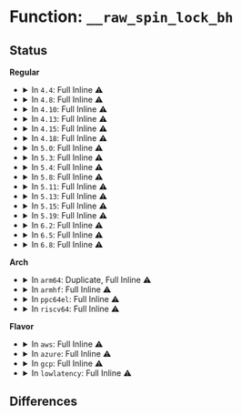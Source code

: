 # Function: <code>__raw_spin_lock_bh</code>

## Status
<b>Regular</b>
<ul>
<li>
<details>
<summary>In <code>4.4</code>: Full Inline ⚠️</summary>

**Collision:** Unique Static

**Inline:** Full

**Transformation:** False

**Instances:**

```
In kernel/locking/spinlock.c (ffffffff81823fe6)
Location: include/linux/spinlock_api_smp.h:134
Inline: True
Inline callers:
  - kernel/locking/spinlock.c:_raw_spin_lock_bh
```
</details>
</li>
<li>
<details>
<summary>In <code>4.8</code>: Full Inline ⚠️</summary>

**Collision:** Unique Static

**Inline:** Full

**Transformation:** False

**Instances:**

```
In kernel/locking/spinlock.c (ffffffff8189ec95)
Location: include/linux/spinlock_api_smp.h:134
Inline: True
Inline callers:
  - kernel/locking/spinlock.c:_raw_spin_lock_bh
```
</details>
</li>
<li>
<details>
<summary>In <code>4.10</code>: Full Inline ⚠️</summary>

**Collision:** Unique Static

**Inline:** Full

**Transformation:** False

**Instances:**

```
In kernel/locking/spinlock.c (ffffffff818d4155)
Location: include/linux/spinlock_api_smp.h:134
Inline: True
Inline callers:
  - kernel/locking/spinlock.c:_raw_spin_lock_bh
```
</details>
</li>
<li>
<details>
<summary>In <code>4.13</code>: Full Inline ⚠️</summary>

**Collision:** Unique Static

**Inline:** Full

**Transformation:** False

**Instances:**

```
In kernel/locking/spinlock.c (ffffffff8190b2e5)
Location: include/linux/spinlock_api_smp.h:132
Inline: True
Inline callers:
  - kernel/locking/spinlock.c:_raw_spin_lock_bh
```
</details>
</li>
<li>
<details>
<summary>In <code>4.15</code>: Full Inline ⚠️</summary>

**Collision:** Unique Static

**Inline:** Full

**Transformation:** False

**Instances:**

```
In kernel/locking/spinlock.c (ffffffff81995696)
Location: include/linux/spinlock_api_smp.h:132
Inline: True
Inline callers:
  - kernel/locking/spinlock.c:_raw_spin_lock_bh
```
</details>
</li>
<li>
<details>
<summary>In <code>4.18</code>: Full Inline ⚠️</summary>

**Collision:** Unique Static

**Inline:** Full

**Transformation:** False

**Instances:**

```
In kernel/locking/spinlock.c (ffffffff819f1ea5)
Location: include/linux/spinlock_api_smp.h:132
Inline: True
Inline callers:
  - kernel/locking/spinlock.c:_raw_spin_lock_bh
```
</details>
</li>
<li>
<details>
<summary>In <code>5.0</code>: Full Inline ⚠️</summary>

**Collision:** Unique Static

**Inline:** Full

**Transformation:** False

**Instances:**

```
In kernel/locking/spinlock.c (ffffffff81a2d1c5)
Location: include/linux/spinlock_api_smp.h:132
Inline: True
Inline callers:
  - kernel/locking/spinlock.c:_raw_spin_lock_bh
```
</details>
</li>
<li>
<details>
<summary>In <code>5.3</code>: Full Inline ⚠️</summary>

**Collision:** Unique Static

**Inline:** Full

**Transformation:** False

**Instances:**

```
In kernel/locking/spinlock.c (ffffffff81a9d355)
Location: include/linux/spinlock_api_smp.h:132
Inline: True
Inline callers:
  - kernel/locking/spinlock.c:_raw_spin_lock_bh
```
</details>
</li>
<li>
<details>
<summary>In <code>5.4</code>: Full Inline ⚠️</summary>

**Collision:** Unique Static

**Inline:** Full

**Transformation:** False

**Instances:**

```
In kernel/locking/spinlock.c (ffffffff81ad4b35)
Location: include/linux/spinlock_api_smp.h:132
Inline: True
Inline callers:
  - kernel/locking/spinlock.c:_raw_spin_lock_bh
```
</details>
</li>
<li>
<details>
<summary>In <code>5.8</code>: Full Inline ⚠️</summary>

**Collision:** Unique Static

**Inline:** Full

**Transformation:** False

**Instances:**

```
In kernel/locking/spinlock.c (ffffffff81bccc15)
Location: include/linux/spinlock_api_smp.h:132
Inline: True
Inline callers:
  - kernel/locking/spinlock.c:_raw_spin_lock_bh
```
</details>
</li>
<li>
<details>
<summary>In <code>5.11</code>: Full Inline ⚠️</summary>

**Collision:** Unique Static

**Inline:** Full

**Transformation:** False

**Instances:**

```
In kernel/locking/spinlock.c (ffffffff81c457d5)
Location: include/linux/spinlock_api_smp.h:132
Inline: True
Inline callers:
  - kernel/locking/spinlock.c:_raw_spin_lock_bh
```
</details>
</li>
<li>
<details>
<summary>In <code>5.13</code>: Full Inline ⚠️</summary>

**Collision:** Unique Static

**Inline:** Full

**Transformation:** False

**Instances:**

```
In kernel/locking/spinlock.c (ffffffff81c38a25)
Location: include/linux/spinlock_api_smp.h:132
Inline: True
Inline callers:
  - kernel/locking/spinlock.c:_raw_spin_lock_bh
```
</details>
</li>
<li>
<details>
<summary>In <code>5.15</code>: Full Inline ⚠️</summary>

**Collision:** Unique Static

**Inline:** Full

**Transformation:** False

**Instances:**

```
In kernel/locking/spinlock.c (ffffffff81d57305)
Location: include/linux/spinlock_api_smp.h:132
Inline: True
Inline callers:
  - kernel/locking/spinlock.c:_raw_spin_lock_bh
```
</details>
</li>
<li>
<details>
<summary>In <code>5.19</code>: Full Inline ⚠️</summary>

**Collision:** Unique Static

**Inline:** Full

**Transformation:** False

**Instances:**

```
In kernel/locking/spinlock.c (ffffffff81f2a055)
Location: include/linux/spinlock_api_smp.h:123
Inline: True
Inline callers:
  - kernel/locking/spinlock.c:_raw_spin_lock_bh
```
</details>
</li>
<li>
<details>
<summary>In <code>6.2</code>: Full Inline ⚠️</summary>

**Collision:** Unique Static

**Inline:** Full

**Transformation:** False

**Instances:**

```
In kernel/locking/spinlock.c (ffffffff820d60a5)
Location: include/linux/spinlock_api_smp.h:123
Inline: True
Inline callers:
  - kernel/locking/spinlock.c:_raw_spin_lock_bh
```
</details>
</li>
<li>
<details>
<summary>In <code>6.5</code>: Full Inline ⚠️</summary>

**Collision:** Unique Static

**Inline:** Full

**Transformation:** False

**Instances:**

```
In kernel/locking/spinlock.c (ffffffff82159485)
Location: include/linux/spinlock_api_smp.h:123
Inline: True
Inline callers:
  - kernel/locking/spinlock.c:_raw_spin_lock_bh
```
</details>
</li>
<li>
<details>
<summary>In <code>6.8</code>: Full Inline ⚠️</summary>

**Collision:** Unique Static

**Inline:** Full

**Transformation:** False

**Instances:**

```
In kernel/locking/spinlock.c (ffffffff8223cd05)
Location: include/linux/spinlock_api_smp.h:123
Inline: True
Inline callers:
  - kernel/locking/spinlock.c:_raw_spin_lock_bh
```
</details>
</li>
</ul>
<b>Arch</b>
<ul>
<li>
<details>
<summary>In <code>arm64</code>: Duplicate, Full Inline ⚠️</summary>

**Collision:** Static Duplication

**Inline:** Full

**Transformation:** False

**Instances:**

```
In kernel/cgroup/cgroup.c (ffff8000101d0d78)
Location: include/linux/spinlock_api_smp.h:132
Inline: True
Inline callers:
  - kernel/cgroup/cgroup.c:cgroup_idr_remove
  - kernel/cgroup/cgroup.c:cgroup_idr_replace
```
```
In kernel/bpf/core.c (ffff80001025e1cc)
Location: include/linux/spinlock_api_smp.h:132
Inline: True
Inline callers:
  - kernel/bpf/core.c:bpf_prog_kallsyms_add
```
```
In kernel/bpf/syscall.c (ffff8000102654fc)
Location: include/linux/spinlock_api_smp.h:132
Inline: True
Inline callers:
  - kernel/bpf/syscall.c:__do_sys_bpf
  - kernel/bpf/syscall.c:__do_sys_bpf
  - kernel/bpf/syscall.c:bpf_obj_get_next_id
  - kernel/bpf/syscall.c:bpf_prog_load
  - kernel/bpf/syscall.c:bpf_map_inc_not_zero
  - kernel/bpf/syscall.c:map_create
```
```
In kernel/bpf/local_storage.c (ffff80001027f510)
Location: include/linux/spinlock_api_smp.h:132
Inline: True
Inline callers:
  - kernel/bpf/local_storage.c:bpf_cgroup_storage_unlink
  - kernel/bpf/local_storage.c:bpf_cgroup_storage_link
  - kernel/bpf/local_storage.c:bpf_cgroup_storage_release
  - kernel/bpf/local_storage.c:bpf_cgroup_storage_assign
  - kernel/bpf/local_storage.c:cgroup_storage_get_next_key
  - kernel/bpf/local_storage.c:cgroup_storage_lookup
```
```
In kernel/bpf/btf.c (ffff800010285618)
Location: include/linux/spinlock_api_smp.h:132
Inline: True
Inline callers:
  - kernel/bpf/btf.c:btf_new_fd
```
```
In kernel/bpf/xskmap.c (ffff800010289618)
Location: include/linux/spinlock_api_smp.h:132
Inline: True
Inline callers:
  - kernel/bpf/xskmap.c:xsk_map_try_sock_delete
  - kernel/bpf/xskmap.c:xsk_map_delete_elem
  - kernel/bpf/xskmap.c:xsk_map_update_elem
  - kernel/bpf/xskmap.c:xsk_map_update_elem
  - kernel/bpf/xskmap.c:xsk_map_sock_delete
```
```
In kernel/bpf/reuseport_array.c (ffff800010290808)
Location: include/linux/spinlock_api_smp.h:132
Inline: True
Inline callers:
  - kernel/bpf/reuseport_array.c:bpf_fd_reuseport_array_update_elem
  - kernel/bpf/reuseport_array.c:reuseport_array_delete_elem
```
```
In mm/page-writeback.c (ffff8000102ba700)
Location: include/linux/spinlock_api_smp.h:132
Inline: True
Inline callers:
  - mm/page-writeback.c:bdi_set_max_ratio
  - mm/page-writeback.c:bdi_set_min_ratio
```
```
In mm/backing-dev.c (ffff8000102debf4)
Location: include/linux/spinlock_api_smp.h:132
Inline: True
Inline callers:
  - mm/backing-dev.c:bdi_unregister
  - mm/backing-dev.c:bdi_register_va
  - mm/backing-dev.c:bdi_get_by_id
  - mm/backing-dev.c:wb_wakeup_delayed
```
```
In fs/fs-writeback.c (ffff8000103cb148)
Location: include/linux/spinlock_api_smp.h:132
Inline: True
Inline callers:
  - fs/fs-writeback.c:wb_workfn
  - fs/fs-writeback.c:wb_queue_work
  - fs/fs-writeback.c:wb_wakeup
```
```
In security/selinux/netif.c (ffff800010557e3c)
Location: include/linux/spinlock_api_smp.h:132
Inline: True
Inline callers:
  - security/selinux/netif.c:sel_netif_netdev_notifier_handler
  - security/selinux/netif.c:sel_netif_flush
  - security/selinux/netif.c:sel_netif_sid
```
```
In security/selinux/netnode.c (ffff8000105586a8)
Location: include/linux/spinlock_api_smp.h:132
Inline: True
Inline callers:
  - security/selinux/netnode.c:sel_netnode_flush
  - security/selinux/netnode.c:sel_netnode_sid
```
```
In security/selinux/netport.c (ffff800010558ab8)
Location: include/linux/spinlock_api_smp.h:132
Inline: True
Inline callers:
  - security/selinux/netport.c:sel_netport_flush
  - security/selinux/netport.c:sel_netport_sid
```
```
In block/genhd.c (ffff8000105fa3c4)
Location: include/linux/spinlock_api_smp.h:132
Inline: True
Inline callers:
  - block/genhd.c:get_gendisk
```
```
In block/blk-cgroup.c (ffff80001060e700)
Location: include/linux/spinlock_api_smp.h:132
Inline: True
Inline callers:
  - block/blk-cgroup.c:__blkcg_punt_bio_submit
  - block/blk-cgroup.c:blkg_async_bio_workfn
```
```
In drivers/dma/dmaengine.c (ffff8000107fcfb0)
Location: include/linux/spinlock_api_smp.h:132
Inline: True
Inline callers:
  - drivers/dma/dmaengine.c:dma_run_dependencies
```
```
In drivers/dma/mv_xor.c (ffff800010806cc0)
Location: include/linux/spinlock_api_smp.h:132
Inline: True
Inline callers:
  - drivers/dma/mv_xor.c:mv_xor_status
  - drivers/dma/mv_xor.c:mv_xor_free_chan_resources
  - drivers/dma/mv_xor.c:mv_xor_prep_dma_xor
  - drivers/dma/mv_xor.c:mv_xor_alloc_chan_resources
  - drivers/dma/mv_xor.c:mv_xor_tx_submit
```
```
In drivers/dma/mv_xor_v2.c (ffff800010808568)
Location: include/linux/spinlock_api_smp.h:132
Inline: True
Inline callers:
  - drivers/dma/mv_xor_v2.c:mv_xor_v2_tasklet
  - drivers/dma/mv_xor_v2.c:mv_xor_v2_issue_pending
  - drivers/dma/mv_xor_v2.c:mv_xor_v2_prep_sw_desc
  - drivers/dma/mv_xor_v2.c:mv_xor_v2_tx_submit
```
```
In drivers/connector/cn_queue.c (ffff8000108dd6a4)
Location: include/linux/spinlock_api_smp.h:132
Inline: True
Inline callers:
  - drivers/connector/cn_queue.c:cn_queue_free_dev
  - drivers/connector/cn_queue.c:cn_queue_del_callback
  - drivers/connector/cn_queue.c:cn_queue_add_callback
```
```
In drivers/connector/connector.c (ffff8000108ddc24)
Location: include/linux/spinlock_api_smp.h:132
Inline: True
Inline callers:
  - drivers/connector/connector.c:cn_proc_show
  - drivers/connector/connector.c:cn_netlink_send_mult
```
```
In drivers/net/tun.c (ffff8000109dbfe0)
Location: include/linux/spinlock_api_smp.h:132
Inline: True
Inline callers:
  - drivers/net/tun.c:__tun_set_ebpf
  - drivers/net/tun.c:tun_get_user
  - drivers/net/tun.c:__tun_detach
  - drivers/net/tun.c:tun_flow_update
  - drivers/net/tun.c:tun_flow_flush
```
```
In drivers/net/ppp/ppp_generic.c (ffff8000109ffed4)
Location: include/linux/spinlock_api_smp.h:132
Inline: True
Inline callers:
  - drivers/net/ppp/ppp_generic.c:ppp_disconnect_channel
  - drivers/net/ppp/ppp_generic.c:ppp_disconnect_channel
  - drivers/net/ppp/ppp_generic.c:ppp_ccp_closed
  - drivers/net/ppp/ppp_generic.c:ppp_ccp_closed
  - drivers/net/ppp/ppp_generic.c:ppp_set_compress
  - drivers/net/ppp/ppp_generic.c:ppp_set_compress
  - drivers/net/ppp/ppp_generic.c:ppp_unregister_channel
  - drivers/net/ppp/ppp_generic.c:ppp_unregister_channel
  - drivers/net/ppp/ppp_generic.c:ppp_register_net_channel
  - drivers/net/ppp/ppp_generic.c:ppp_input_error
  - drivers/net/ppp/ppp_generic.c:ppp_input
  - drivers/net/ppp/ppp_generic.c:__ppp_xmit_process
  - drivers/net/ppp/ppp_generic.c:ppp_dev_uninit
  - drivers/net/ppp/ppp_generic.c:ppp_dev_uninit
  - drivers/net/ppp/ppp_generic.c:ppp_get_stats64
  - drivers/net/ppp/ppp_generic.c:ppp_get_stats64
  - drivers/net/ppp/ppp_generic.c:ppp_ioctl
  - drivers/net/ppp/ppp_generic.c:ppp_ioctl
  - drivers/net/ppp/ppp_generic.c:ppp_ioctl
  - drivers/net/ppp/ppp_generic.c:ppp_ioctl
  - drivers/net/ppp/ppp_generic.c:ppp_ioctl
  - drivers/net/ppp/ppp_generic.c:ppp_ioctl
  - drivers/net/ppp/ppp_generic.c:ppp_ioctl
  - drivers/net/ppp/ppp_generic.c:ppp_ioctl
  - drivers/net/ppp/ppp_generic.c:ppp_ioctl
  - drivers/net/ppp/ppp_generic.c:ppp_ioctl
  - drivers/net/ppp/ppp_generic.c:ppp_ioctl
  - drivers/net/ppp/ppp_generic.c:ppp_ioctl
  - drivers/net/ppp/ppp_generic.c:ppp_poll
  - drivers/net/ppp/ppp_generic.c:ppp_read
```
```
In drivers/net/xen-netfront.c (ffff800010a091d8)
Location: include/linux/spinlock_api_smp.h:132
Inline: True
Inline callers:
  - drivers/net/xen-netfront.c:netback_changed
  - drivers/net/xen-netfront.c:xennet_open
```
```
In net/core/sock.c (ffff800010baddfc)
Location: include/linux/spinlock_api_smp.h:132
Inline: True
Inline callers:
  - net/core/sock.c:release_sock
  - net/core/sock.c:lock_sock_nested
  - net/core/sock.c:__sk_flush_backlog
  - net/core/sock.c:__release_sock
  - net/core/sock.c:__lock_sock
```
```
In net/core/request_sock.c (ffff800010bb034c)
Location: include/linux/spinlock_api_smp.h:132
Inline: True
Inline callers:
  - net/core/request_sock.c:reqsk_fastopen_remove
```
```
In net/core/datagram.c (ffff800010bbc90c)
Location: include/linux/spinlock_api_smp.h:132
Inline: True
Inline callers:
  - net/core/datagram.c:__sk_queue_drop_skb
```
```
In net/core/gen_stats.c (ffff800010bbf2f8)
Location: include/linux/spinlock_api_smp.h:132
Inline: True
Inline callers:
  - net/core/gen_stats.c:gnet_stats_start_copy_compat
```
```
In net/core/gen_estimator.c (ffff800010bbf914)
Location: include/linux/spinlock_api_smp.h:132
Inline: True
Inline callers:
  - net/core/gen_estimator.c:gen_new_estimator
```
```
In net/core/net_namespace.c (ffff800010bc1960)
Location: include/linux/spinlock_api_smp.h:132
Inline: True
Inline callers:
  - net/core/net_namespace.c:rtnl_net_dumpid
  - net/core/net_namespace.c:rtnl_net_newid
  - net/core/net_namespace.c:cleanup_net
  - net/core/net_namespace.c:cleanup_net
  - net/core/net_namespace.c:peernet2id
  - net/core/net_namespace.c:peernet2id_alloc
```
```
In net/core/dev.c (ffff800010bd5ab4)
Location: include/linux/spinlock_api_smp.h:132
Inline: True
Inline callers:
  - net/core/dev.c:dev_set_rx_mode
  - net/core/dev.c:netif_set_real_num_tx_queues
```
```
In net/core/dev_addr_lists.c (ffff800010bdf6b4)
Location: include/linux/spinlock_api_smp.h:132
Inline: True
Inline callers:
  - net/core/dev_addr_lists.c:dev_mc_flush
  - net/core/dev_addr_lists.c:__dev_mc_del
  - net/core/dev_addr_lists.c:__dev_mc_add
  - net/core/dev_addr_lists.c:dev_mc_add_excl
  - net/core/dev_addr_lists.c:dev_uc_flush
  - net/core/dev_addr_lists.c:dev_uc_del
  - net/core/dev_addr_lists.c:dev_uc_add
  - net/core/dev_addr_lists.c:dev_uc_add_excl
```
```
In net/core/neighbour.c (ffff800010be6500)
Location: include/linux/spinlock_api_smp.h:132
Inline: True
Inline callers:
  - net/core/neighbour.c:__neigh_update
```
```
In net/core/rtnetlink.c (ffff800010beebec)
Location: include/linux/spinlock_api_smp.h:132
Inline: True
Inline callers:
  - net/core/rtnetlink.c:ndo_dflt_fdb_dump
```
```
In net/core/sock_reuseport.c (ffff800010c0529c)
Location: include/linux/spinlock_api_smp.h:132
Inline: True
Inline callers:
  - net/core/sock_reuseport.c:reuseport_attach_prog
  - net/core/sock_reuseport.c:reuseport_detach_sock
  - net/core/sock_reuseport.c:reuseport_add_sock
  - net/core/sock_reuseport.c:reuseport_alloc
```
```
In net/core/page_pool.c (ffff800010c0cabc)
Location: include/linux/spinlock_api_smp.h:132
Inline: True
Inline callers:
  - net/core/page_pool.c:page_pool_release
```
```
In net/core/net-procfs.c (ffff800010c0dfe0)
Location: include/linux/spinlock_api_smp.h:132
Inline: True
```
```
In net/core/skmsg.c (ffff800010c0fb98)
Location: include/linux/spinlock_api_smp.h:132
Inline: True
Inline callers:
  - net/core/skmsg.c:sk_psock_link_pop
```
```
In net/core/sock_map.c (ffff800010c21c98)
Location: include/linux/spinlock_api_smp.h:132
Inline: True
Inline callers:
  - net/core/sock_map.c:sk_psock_unlink
  - net/core/sock_map.c:sock_hash_update_common
  - net/core/sock_map.c:sock_hash_update_common
  - net/core/sock_map.c:sock_hash_delete_elem
  - net/core/sock_map.c:sock_map_update_common
  - net/core/sock_map.c:sock_map_update_common
  - net/core/sock_map.c:__sock_map_delete
  - net/core/sock_map.c:sock_map_unref
```
```
In net/core/devlink.c (ffff800010c2add8)
Location: include/linux/spinlock_api_smp.h:132
Inline: True
Inline callers:
  - net/core/devlink.c:__devlink_port_type_set
  - net/core/devlink.c:devlink_nl_port_fill
```
```
In net/core/bpf_sk_storage.c (ffff800010c32184)
Location: include/linux/spinlock_api_smp.h:132
Inline: True
Inline callers:
  - net/core/bpf_sk_storage.c:bpf_sk_storage_free
  - net/core/bpf_sk_storage.c:sk_storage_update
  - net/core/bpf_sk_storage.c:__sk_storage_lookup
  - net/core/bpf_sk_storage.c:selem_link_map
  - net/core/bpf_sk_storage.c:selem_unlink_map
  - net/core/bpf_sk_storage.c:selem_unlink_sk
```
```
In net/sched/sch_generic.c (ffff800010c3a1a4)
Location: include/linux/spinlock_api_smp.h:132
Inline: True
Inline callers:
  - net/sched/sch_generic.c:dev_deactivate_many
  - net/sched/sch_generic.c:dev_graft_qdisc
```
```
In net/sched/sch_mq.c (ffff800010c3b0e4)
Location: include/linux/spinlock_api_smp.h:132
Inline: True
Inline callers:
  - net/sched/sch_mq.c:mq_dump
```
```
In net/sched/sch_api.c (ffff800010c3d094)
Location: include/linux/spinlock_api_smp.h:132
Inline: True
Inline callers:
  - net/sched/sch_api.c:tcf_node_bind
  - net/sched/sch_api.c:qdisc_class_hash_grow
```
```
In net/ipv4/route.c (ffff800010c5a8c8)
Location: include/linux/spinlock_api_smp.h:132
Inline: True
Inline callers:
  - net/ipv4/route.c:rt_flush_dev
  - net/ipv4/route.c:rt_add_uncached_list
  - net/ipv4/route.c:find_exception
  - net/ipv4/route.c:update_or_create_fnhe
```
```
In net/ipv4/inetpeer.c (ffff800010c5da24)
Location: include/linux/spinlock_api_smp.h:132
Inline: True
Inline callers:
  - net/ipv4/inetpeer.c:inet_getpeer
```
```
In net/ipv4/inet_hashtables.c (ffff800010c6b30c)
Location: include/linux/spinlock_api_smp.h:132
Inline: True
Inline callers:
  - net/ipv4/inet_hashtables.c:__inet_hash_connect
  - net/ipv4/inet_hashtables.c:__inet_hash_connect
  - net/ipv4/inet_hashtables.c:inet_unhash
```
```
In net/ipv4/inet_connection_sock.c (ffff800010c6da18)
Location: include/linux/spinlock_api_smp.h:132
Inline: True
Inline callers:
  - net/ipv4/inet_connection_sock.c:inet_csk_listen_stop
  - net/ipv4/inet_connection_sock.c:inet_csk_listen_stop
  - net/ipv4/inet_connection_sock.c:inet_csk_accept
  - net/ipv4/inet_connection_sock.c:inet_csk_accept
  - net/ipv4/inet_connection_sock.c:inet_csk_get_port
  - net/ipv4/inet_connection_sock.c:inet_csk_get_port
```
```
In net/ipv4/tcp_ipv4.c (ffff800010c8b938)
Location: include/linux/spinlock_api_smp.h:132
Inline: True
```
```
In net/ipv4/tcp_metrics.c (ffff800010c925d4)
Location: include/linux/spinlock_api_smp.h:132
Inline: True
Inline callers:
  - net/ipv4/tcp_metrics.c:tcp_metrics_nl_cmd_del
  - net/ipv4/tcp_metrics.c:tcp_metrics_flush_all
  - net/ipv4/tcp_metrics.c:tcp_fastopen_cache_set
  - net/ipv4/tcp_metrics.c:tcp_get_metrics
```
```
In net/ipv4/raw.c (ffff800010c97310)
Location: include/linux/spinlock_api_smp.h:132
Inline: True
Inline callers:
  - net/ipv4/raw.c:raw_ioctl
```
```
In net/ipv4/udp.c (ffff800010c9bad4)
Location: include/linux/spinlock_api_smp.h:132
Inline: True
Inline callers:
  - net/ipv4/udp.c:udp_lib_rehash
  - net/ipv4/udp.c:__skb_recv_udp
  - net/ipv4/udp.c:first_packet_length
  - net/ipv4/udp.c:udp_lib_get_port
  - net/ipv4/udp.c:udp_lib_get_port
```
```
In net/ipv4/af_inet.c (ffff800010cabc24)
Location: include/linux/spinlock_api_smp.h:132
Inline: True
Inline callers:
  - net/ipv4/af_inet.c:inet_register_protosw
```
```
In net/ipv4/igmp.c (ffff800010cb0388)
Location: include/linux/spinlock_api_smp.h:132
Inline: True
Inline callers:
  - net/ipv4/igmp.c:igmp_mcf_seq_next
  - net/ipv4/igmp.c:igmp_mcf_seq_start
  - net/ipv4/igmp.c:ip_mc_clear_src
  - net/ipv4/igmp.c:ip_mc_add_src
  - net/ipv4/igmp.c:ip_mc_del_src
  - net/ipv4/igmp.c:igmp_group_added
  - net/ipv4/igmp.c:__igmp_group_dropped
  - net/ipv4/igmp.c:__igmp_group_dropped
  - net/ipv4/igmp.c:igmpv3_clear_delrec
  - net/ipv4/igmp.c:igmpv3_clear_delrec
  - net/ipv4/igmp.c:igmpv3_del_delrec
  - net/ipv4/igmp.c:igmpv3_del_delrec
  - net/ipv4/igmp.c:igmp_heard_query
  - net/ipv4/igmp.c:igmp_heard_query
  - net/ipv4/igmp.c:igmp_ifc_timer_expire
  - net/ipv4/igmp.c:igmp_ifc_timer_expire
  - net/ipv4/igmp.c:igmpv3_send_report
  - net/ipv4/igmp.c:igmpv3_send_report
  - net/ipv4/igmp.c:igmp_stop_timer
```
```
In net/ipv4/fib_semantics.c (ffff800010cb82c8)
Location: include/linux/spinlock_api_smp.h:132
Inline: True
Inline callers:
  - net/ipv4/fib_semantics.c:fib_create_info
  - net/ipv4/fib_semantics.c:fib_create_info
  - net/ipv4/fib_semantics.c:fib_release_info
```
```
In net/ipv4/inet_fragment.c (ffff800010cbeb00)
Location: include/linux/spinlock_api_smp.h:132
Inline: True
Inline callers:
  - net/ipv4/inet_fragment.c:inet_frags_free_cb
```
```
In net/ipv4/sysctl_net_ipv4.c (ffff800010cc745c)
Location: include/linux/spinlock_api_smp.h:132
Inline: True
Inline callers:
  - net/ipv4/sysctl_net_ipv4.c:ipv4_local_port_range
```
```
In net/ipv4/ipmr.c (ffff800010ccc124)
Location: include/linux/spinlock_api_smp.h:132
Inline: True
Inline callers:
  - net/ipv4/ipmr.c:mroute_clean_tables
  - net/ipv4/ipmr.c:ipmr_mfc_add
  - net/ipv4/ipmr.c:ipmr_cache_unresolved
```
```
In net/ipv4/ipmr_base.c (ffff800010cd0f30)
Location: include/linux/spinlock_api_smp.h:132
Inline: True
Inline callers:
  - net/ipv4/ipmr_base.c:mr_table_dump
  - net/ipv4/ipmr_base.c:mr_mfc_seq_next
```
```
In net/ipv4/tcp_bpf.c (ffff800010cd477c)
Location: include/linux/spinlock_api_smp.h:132
Inline: True
Inline callers:
  - net/ipv4/tcp_bpf.c:tcp_bpf_init
```
```
In net/ipv4/cipso_ipv4.c (ffff800010cd5414)
Location: include/linux/spinlock_api_smp.h:132
Inline: True
Inline callers:
  - net/ipv4/cipso_ipv4.c:cipso_v4_cache_add
  - net/ipv4/cipso_ipv4.c:cipso_v4_cache_invalidate
```
```
In net/xfrm/xfrm_policy.c (ffff800010cdd5a0)
Location: include/linux/spinlock_api_smp.h:132
Inline: True
Inline callers:
  - net/xfrm/xfrm_policy.c:xfrm_policy_fini
  - net/xfrm/xfrm_policy.c:xdst_queue_output
  - net/xfrm/xfrm_policy.c:__xfrm_sk_clone_policy
  - net/xfrm/xfrm_policy.c:xfrm_sk_policy_insert
  - net/xfrm/xfrm_policy.c:xfrm_policy_delete
  - net/xfrm/xfrm_policy.c:xfrm_policy_walk
  - net/xfrm/xfrm_policy.c:xfrm_policy_flush
  - net/xfrm/xfrm_policy.c:xfrm_policy_flush
  - net/xfrm/xfrm_policy.c:xfrm_policy_bysel_ctx
  - net/xfrm/xfrm_policy.c:xfrm_policy_bysel_ctx
  - net/xfrm/xfrm_policy.c:xfrm_policy_insert
  - net/xfrm/xfrm_policy.c:xfrm_policy_requeue
  - net/xfrm/xfrm_policy.c:xfrm_policy_requeue
  - net/xfrm/xfrm_policy.c:xfrm_hash_rebuild
  - net/xfrm/xfrm_policy.c:xfrm_hash_resize
  - net/xfrm/xfrm_policy.c:xfrm_hash_resize
```
```
In net/xfrm/xfrm_state.c (ffff800010ce5048)
Location: include/linux/spinlock_api_smp.h:132
Inline: True
Inline callers:
  - net/xfrm/xfrm_state.c:xfrm_state_unregister_afinfo
  - net/xfrm/xfrm_state.c:xfrm_state_register_afinfo
  - net/xfrm/xfrm_state.c:xfrm_unregister_km
  - net/xfrm/xfrm_state.c:xfrm_register_km
  - net/xfrm/xfrm_state.c:xfrm_state_walk
  - net/xfrm/xfrm_state.c:xfrm_alloc_spi
  - net/xfrm/xfrm_state.c:xfrm_alloc_spi
  - net/xfrm/xfrm_state.c:xfrm_find_acq_byseq
  - net/xfrm/xfrm_state.c:xfrm_find_acq
  - net/xfrm/xfrm_state.c:xfrm_state_lookup_byaddr
  - net/xfrm/xfrm_state.c:xfrm_state_update
  - net/xfrm/xfrm_state.c:xfrm_state_update
  - net/xfrm/xfrm_state.c:xfrm_state_update
  - net/xfrm/xfrm_state.c:xfrm_state_add
  - net/xfrm/xfrm_state.c:xfrm_state_insert
  - net/xfrm/xfrm_state.c:xfrm_stateonly_find
  - net/xfrm/xfrm_state.c:xfrm_state_find
  - net/xfrm/xfrm_state.c:xfrm_sad_getinfo
  - net/xfrm/xfrm_state.c:xfrm_dev_state_flush
  - net/xfrm/xfrm_state.c:xfrm_dev_state_flush
  - net/xfrm/xfrm_state.c:xfrm_state_flush
  - net/xfrm/xfrm_state.c:xfrm_state_flush
  - net/xfrm/xfrm_state.c:xfrm_state_delete
  - net/xfrm/xfrm_state.c:xfrm_state_gc_task
  - net/xfrm/xfrm_state.c:xfrm_hash_resize
```
```
In net/xfrm/xfrm_input.c (ffff800010ce9dd8)
Location: include/linux/spinlock_api_smp.h:132
Inline: True
Inline callers:
  - net/xfrm/xfrm_input.c:xfrm_input_unregister_afinfo
  - net/xfrm/xfrm_input.c:xfrm_input_register_afinfo
```
```
In net/xfrm/xfrm_output.c (ffff800010cebfd4)
Location: include/linux/spinlock_api_smp.h:132
Inline: True
Inline callers:
  - net/xfrm/xfrm_output.c:xfrm_output_one
```
```
In net/ipv6/af_inet6.c (ffff800010cf6444)
Location: include/linux/spinlock_api_smp.h:132
Inline: True
Inline callers:
  - net/ipv6/af_inet6.c:inet6_register_protosw
```
```
In net/ipv6/addrconf.c (ffff800010d0ab18)
Location: include/linux/spinlock_api_smp.h:132
Inline: True
Inline callers:
  - net/ipv6/addrconf.c:addrconf_cleanup
  - net/ipv6/addrconf.c:inet6_addr_modify
  - net/ipv6/addrconf.c:addrconf_dad_work
  - net/ipv6/addrconf.c:addrconf_dad_work
  - net/ipv6/addrconf.c:addrconf_dad_start
  - net/ipv6/addrconf.c:addrconf_ifdown
  - net/ipv6/addrconf.c:addrconf_ifdown
  - net/ipv6/addrconf.c:addrconf_ifdown
  - net/ipv6/addrconf.c:ipv6_generate_stable_address
  - net/ipv6/addrconf.c:add_addr
  - net/ipv6/addrconf.c:addrconf_prefix_rcv_add_addr
  - net/ipv6/addrconf.c:addrconf_prefix_rcv_add_addr
  - net/ipv6/addrconf.c:addrconf_dad_failure
  - net/ipv6/addrconf.c:addrconf_dad_failure
  - net/ipv6/addrconf.c:addrconf_dad_failure
  - net/ipv6/addrconf.c:addrconf_dad_failure
  - net/ipv6/addrconf.c:addrconf_dad_stop
  - net/ipv6/addrconf.c:addrconf_dad_stop
  - net/ipv6/addrconf.c:ipv6_create_tempaddr
  - net/ipv6/addrconf.c:ipv6_create_tempaddr
  - net/ipv6/addrconf.c:ipv6_create_tempaddr
  - net/ipv6/addrconf.c:ipv6_del_addr
  - net/ipv6/addrconf.c:ipv6_del_addr
```
```
In net/ipv6/route.c (ffff800010d119d0)
Location: include/linux/spinlock_api_smp.h:132
Inline: True
Inline callers:
  - net/ipv6/route.c:fib6_nh_mtu_change
  - net/ipv6/route.c:rt6_disable_ip
  - net/ipv6/route.c:ip6_route_del
  - net/ipv6/route.c:__ip6_del_rt
  - net/ipv6/route.c:fib6_table_lookup
  - net/ipv6/route.c:fib6_nh_remove_exception
  - net/ipv6/route.c:fib6_nh_flush_exceptions
  - net/ipv6/route.c:rt6_insert_exception
  - net/ipv6/route.c:rt6_insert_exception
  - net/ipv6/route.c:__ip6_ins_rt
  - net/ipv6/route.c:rt6_uncached_list_add
```
```
In net/ipv6/ip6_fib.c (ffff800010d19de0)
Location: include/linux/spinlock_api_smp.h:132
Inline: True
Inline callers:
  - net/ipv6/ip6_fib.c:ipv6_route_seq_next
  - net/ipv6/ip6_fib.c:fib6_run_gc
  - net/ipv6/ip6_fib.c:__fib6_clean_all
  - net/ipv6/ip6_fib.c:fib6_update_sernum_stub
  - net/ipv6/ip6_fib.c:fib6_tables_dump
```
```
In net/ipv6/raw.c (ffff800010d292d0)
Location: include/linux/spinlock_api_smp.h:132
Inline: True
Inline callers:
  - net/ipv6/raw.c:rawv6_ioctl
```
```
In net/ipv6/mcast.c (ffff800010d308b4)
Location: include/linux/spinlock_api_smp.h:132
Inline: True
Inline callers:
  - net/ipv6/mcast.c:igmp6_mcf_seq_next
  - net/ipv6/mcast.c:igmp6_mcf_seq_start
  - net/ipv6/mcast.c:mld_ifc_timer_expire
  - net/ipv6/mcast.c:ip6_mc_add_src
  - net/ipv6/mcast.c:ip6_mc_del_src
  - net/ipv6/mcast.c:mld_send_report
  - net/ipv6/mcast.c:mld_send_report
  - net/ipv6/mcast.c:igmp6_event_query
  - net/ipv6/mcast.c:igmp6_event_query
  - net/ipv6/mcast.c:ipv6_chk_mcast_addr
  - net/ipv6/mcast.c:mld_clear_delrec
  - net/ipv6/mcast.c:mld_clear_delrec
  - net/ipv6/mcast.c:mld_del_delrec
  - net/ipv6/mcast.c:mld_del_delrec
  - net/ipv6/mcast.c:igmp6_group_dropped
  - net/ipv6/mcast.c:igmp6_group_dropped
  - net/ipv6/mcast.c:igmp6_group_dropped
  - net/ipv6/mcast.c:igmp6_group_dropped
  - net/ipv6/mcast.c:igmp6_group_added
```
```
In net/ipv6/ip6_flowlabel.c (ffff800010d3eef0)
Location: include/linux/spinlock_api_smp.h:132
Inline: True
Inline callers:
  - net/ipv6/ip6_flowlabel.c:ip6_flowlabel_net_exit
  - net/ipv6/ip6_flowlabel.c:ipv6_flowlabel_opt
  - net/ipv6/ip6_flowlabel.c:ipv6_flowlabel_opt
  - net/ipv6/ip6_flowlabel.c:ipv6_flowlabel_opt
  - net/ipv6/ip6_flowlabel.c:ipv6_flowlabel_opt
  - net/ipv6/ip6_flowlabel.c:ipv6_flowlabel_opt_get
  - net/ipv6/ip6_flowlabel.c:fl6_renew
  - net/ipv6/ip6_flowlabel.c:fl6_free_socklist
  - net/ipv6/ip6_flowlabel.c:fl6_free_socklist
  - net/ipv6/ip6_flowlabel.c:fl_release
```
```
In net/ipv6/ip6mr.c (ffff800010d44d44)
Location: include/linux/spinlock_api_smp.h:132
Inline: True
Inline callers:
  - net/ipv6/ip6mr.c:mroute_clean_tables
  - net/ipv6/ip6mr.c:ip6mr_mfc_add
  - net/ipv6/ip6mr.c:ip6mr_cache_unresolved
```
```
In net/ipv6/calipso.c (ffff800010d4e7c4)
Location: include/linux/spinlock_api_smp.h:132
Inline: True
Inline callers:
  - net/ipv6/calipso.c:calipso_opt_getattr
  - net/ipv6/calipso.c:calipso_cache_invalidate
```
```
In net/packet/af_packet.c (ffff800010d5bd38)
Location: include/linux/spinlock_api_smp.h:132
Inline: True
Inline callers:
  - net/packet/af_packet.c:packet_set_ring
  - net/packet/af_packet.c:packet_set_ring
  - net/packet/af_packet.c:packet_poll
  - net/packet/af_packet.c:packet_poll
  - net/packet/af_packet.c:packet_ioctl
  - net/packet/af_packet.c:packet_getsockopt
```
```
In net/dcb/dcbnl.c (ffff800010d6fbdc)
Location: include/linux/spinlock_api_smp.h:132
Inline: True
Inline callers:
  - net/dcb/dcbnl.c:dcb_ieee_getapp_default_prio_mask
  - net/dcb/dcbnl.c:dcb_ieee_getapp_dscp_prio_mask_map
  - net/dcb/dcbnl.c:dcb_ieee_getapp_prio_dscp_mask_map
  - net/dcb/dcbnl.c:dcb_ieee_delapp
  - net/dcb/dcbnl.c:dcb_ieee_setapp
  - net/dcb/dcbnl.c:dcb_ieee_getapp_mask
  - net/dcb/dcbnl.c:dcb_setapp
  - net/dcb/dcbnl.c:dcb_getapp
  - net/dcb/dcbnl.c:dcbnl_cee_fill
  - net/dcb/dcbnl.c:dcbnl_ieee_fill
```
```
In net/switchdev/switchdev.c (ffff800010d74080)
Location: include/linux/spinlock_api_smp.h:132
Inline: True
Inline callers:
  - net/switchdev/switchdev.c:switchdev_deferred_process
```
```
In net/xdp/xsk.c (ffff800010d7f0e0)
Location: include/linux/spinlock_api_smp.h:132
Inline: True
Inline callers:
  - net/xdp/xsk.c:xsk_release
  - net/xdp/xsk.c:xsk_generic_rcv
```
```
In lib/xarray.c (ffff800010d9b358)
Location: include/linux/spinlock_api_smp.h:132
Inline: True
Inline callers:
  - lib/xarray.c:__xas_nomem
```
</details>
</li>
<li>
<details>
<summary>In <code>armhf</code>: Full Inline ⚠️</summary>

**Collision:** Unique Static

**Inline:** Full

**Transformation:** False

**Instances:**

```
In kernel/locking/spinlock.c (c0e9f18c)
Location: include/linux/spinlock_api_smp.h:132
Inline: True
Inline callers:
  - kernel/locking/spinlock.c:_raw_spin_lock_bh
```
</details>
</li>
<li>
<details>
<summary>In <code>ppc64el</code>: Full Inline ⚠️</summary>

**Collision:** Unique Static

**Inline:** Full

**Transformation:** False

**Instances:**

```
In kernel/locking/spinlock.c (c000000000eea590)
Location: include/linux/spinlock_api_smp.h:132
Inline: True
Inline callers:
  - kernel/locking/spinlock.c:_raw_spin_lock_bh
```
</details>
</li>
<li>
<details>
<summary>In <code>riscv64</code>: Full Inline ⚠️</summary>

**Collision:** Unique Static

**Inline:** Full

**Transformation:** False

**Instances:**

```
In kernel/locking/spinlock.c (ffffffe0008c95f8)
Location: include/linux/spinlock_api_smp.h:132
Inline: True
Inline callers:
  - kernel/locking/spinlock.c:_raw_spin_lock_bh
```
</details>
</li>
</ul>
<b>Flavor</b>
<ul>
<li>
<details>
<summary>In <code>aws</code>: Full Inline ⚠️</summary>

**Collision:** Unique Static

**Inline:** Full

**Transformation:** False

**Instances:**

```
In kernel/locking/spinlock.c (ffffffff81a739a5)
Location: include/linux/spinlock_api_smp.h:132
Inline: True
Inline callers:
  - kernel/locking/spinlock.c:_raw_spin_lock_bh
```
</details>
</li>
<li>
<details>
<summary>In <code>azure</code>: Full Inline ⚠️</summary>

**Collision:** Unique Static

**Inline:** Full

**Transformation:** False

**Instances:**

```
In kernel/locking/spinlock.c (ffffffff81a2fd05)
Location: include/linux/spinlock_api_smp.h:132
Inline: True
Inline callers:
  - kernel/locking/spinlock.c:_raw_spin_lock_bh
```
</details>
</li>
<li>
<details>
<summary>In <code>gcp</code>: Full Inline ⚠️</summary>

**Collision:** Unique Static

**Inline:** Full

**Transformation:** False

**Instances:**

```
In kernel/locking/spinlock.c (ffffffff81adfdb5)
Location: include/linux/spinlock_api_smp.h:132
Inline: True
Inline callers:
  - kernel/locking/spinlock.c:_raw_spin_lock_bh
```
</details>
</li>
<li>
<details>
<summary>In <code>lowlatency</code>: Full Inline ⚠️</summary>

**Collision:** Unique Static

**Inline:** Full

**Transformation:** False

**Instances:**

```
In kernel/locking/spinlock.c (ffffffff81aeca65)
Location: include/linux/spinlock_api_smp.h:132
Inline: True
Inline callers:
  - kernel/locking/spinlock.c:_raw_spin_lock_bh
```
</details>
</li>
</ul>

## Differences
